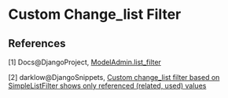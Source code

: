 # Custom Change_list Filter

## References

[1] Docs@DjangoProject, [ModelAdmin.list_filter](https://docs.djangoproject.com/en/dev/ref/contrib/admin/#django.contrib.admin.ModelAdmin.list_filter)

[2] darklow@DjangoSnippets, [Custom change_list filter based on SimpleListFilter shows only referenced (related, used) values](https://djangosnippets.org/snippets/2885/)
​

